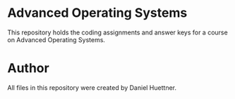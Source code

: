 # Advanced Operating Systems
This repository holds the coding assignments and answer keys for a course on Advanced Operating Systems.

# Author
All files in this repository were created by Daniel Huettner.
